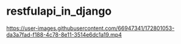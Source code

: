 # restfulapi_in_django

https://user-images.githubusercontent.com/66947341/172801053-da3a7fad-f188-4c78-8e11-3514e6dc1a19.mp4


